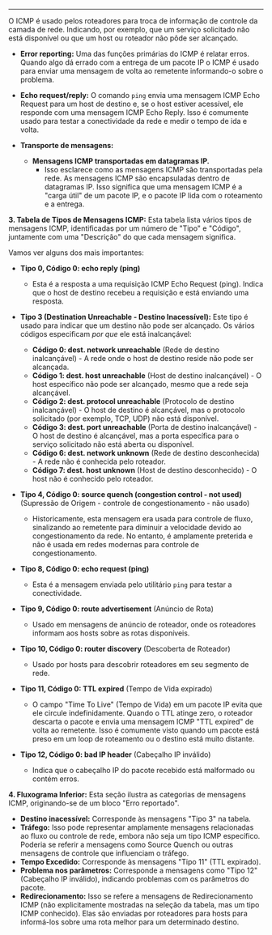 

---
 O ICMP é usado pelos roteadores para troca de informação de controle da camada de rede. Indicando, por exemplo, que um serviço solicitado não está disponível ou que um host ou roteador não pôde ser alcançado.

- **Error reporting:** Uma das funções primárias do ICMP é relatar erros. Quando algo dá errado com a entrega de um pacote IP o ICMP é usado para enviar uma mensagem de volta ao remetente informando-o sobre o problema.
- **Echo request/reply:** O comando `ping` envia uma mensagem ICMP Echo Request para um host de destino e, se o host estiver acessível, ele responde com uma mensagem ICMP Echo Reply. Isso é comumente usado para testar a conectividade da rede e medir o tempo de ida e volta.
- **Transporte de mensagens:**
    
    - **Mensagens ICMP transportadas em datagramas IP.**
        - Isso esclarece como as mensagens ICMP são transportadas pela rede. As mensagens ICMP são encapsuladas dentro de datagramas IP. Isso significa que uma mensagem ICMP é a "carga útil" de um pacote IP, e o pacote IP lida com o roteamento e a entrega.

**3. Tabela de Tipos de Mensagens ICMP:** Esta tabela lista vários tipos de mensagens ICMP, identificadas por um número de "Tipo" e "Código", juntamente com uma "Descrição" do que cada mensagem significa.

Vamos ver alguns dos mais importantes:

- **Tipo 0, Código 0: echo reply (ping)**
    
    - Esta é a resposta a uma requisição ICMP Echo Request (ping). Indica que o host de destino recebeu a requisição e está enviando uma resposta.
- **Tipo 3 (Destination Unreachable - Destino Inacessível):** Este tipo é usado para indicar que um destino não pode ser alcançado. Os vários códigos especificam _por que_ ele está inalcançável:
    
    - **Código 0: dest. network unreachable** (Rede de destino inalcançável) - A rede onde o host de destino reside não pode ser alcançada.
    - **Código 1: dest. host unreachable** (Host de destino inalcançável) - O host específico não pode ser alcançado, mesmo que a rede seja alcançável.
    - **Código 2: dest. protocol unreachable** (Protocolo de destino inalcançável) - O host de destino é alcançável, mas o protocolo solicitado (por exemplo, TCP, UDP) não está disponível.
    - **Código 3: dest. port unreachable** (Porta de destino inalcançável) - O host de destino é alcançável, mas a porta específica para o serviço solicitado não está aberta ou disponível.
    - **Código 6: dest. network unknown** (Rede de destino desconhecida) - A rede não é conhecida pelo roteador.
    - **Código 7: dest. host unknown** (Host de destino desconhecido) - O host não é conhecido pelo roteador.
- **Tipo 4, Código 0: source quench (congestion control - not used)** (Supressão de Origem - controle de congestionamento - não usado)
    
    - Historicamente, esta mensagem era usada para controle de fluxo, sinalizando ao remetente para diminuir a velocidade devido ao congestionamento da rede. No entanto, é amplamente preterida e não é usada em redes modernas para controle de congestionamento.
- **Tipo 8, Código 0: echo request (ping)**
    
    - Esta é a mensagem enviada pelo utilitário `ping` para testar a conectividade.
- **Tipo 9, Código 0: route advertisement** (Anúncio de Rota)
    
    - Usado em mensagens de anúncio de roteador, onde os roteadores informam aos hosts sobre as rotas disponíveis.
- **Tipo 10, Código 0: router discovery** (Descoberta de Roteador)
    
    - Usado por hosts para descobrir roteadores em seu segmento de rede.
- **Tipo 11, Código 0: TTL expired** (Tempo de Vida expirado)
    
    - O campo "Time To Live" (Tempo de Vida) em um pacote IP evita que ele circule indefinidamente. Quando o TTL atinge zero, o roteador descarta o pacote e envia uma mensagem ICMP "TTL expired" de volta ao remetente. Isso é comumente visto quando um pacote está preso em um loop de roteamento ou o destino está muito distante.
- **Tipo 12, Código 0: bad IP header** (Cabeçalho IP inválido)
    
    - Indica que o cabeçalho IP do pacote recebido está malformado ou contém erros.

**4. Fluxograma Inferior:** Esta seção ilustra as categorias de mensagens ICMP, originando-se de um bloco "Erro reportado".

- **Destino inacessível:** Corresponde às mensagens "Tipo 3" na tabela.
- **Tráfego:** Isso pode representar amplamente mensagens relacionadas ao fluxo ou controle de rede, embora não seja um tipo ICMP específico. Poderia se referir a mensagens como Source Quench ou outras mensagens de controle que influenciam o tráfego.
- **Tempo Excedido:** Corresponde às mensagens "Tipo 11" (TTL expirado).
- **Problema nos parâmetros:** Corresponde a mensagens como "Tipo 12" (Cabeçalho IP inválido), indicando problemas com os parâmetros do pacote.
- **Redirecionamento:** Isso se refere a mensagens de Redirecionamento ICMP (não explicitamente mostradas na seleção da tabela, mas um tipo ICMP conhecido). Elas são enviadas por roteadores para hosts para informá-los sobre uma rota melhor para um determinado destino.